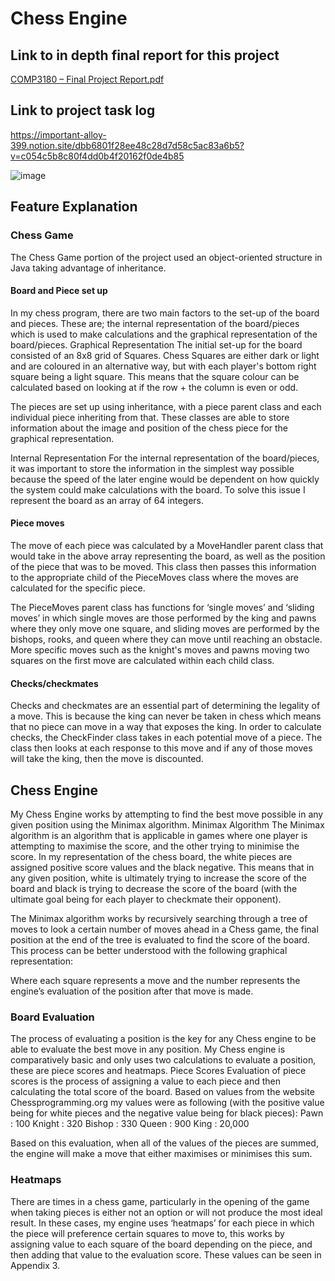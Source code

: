 # Chess Engine
## Link to in depth final report for this project
[COMP3180 – Final Project Report.pdf](https://github.com/liamflannery/Java-OOP-Chess-AI/files/11473844/COMP3180.Final.Project.Report.pdf)

## Link to project task log
https://important-alloy-399.notion.site/dbb6801f28ee48c28d7d58c5ac83a6b5?v=c054c5b8c80f4dd0b4f20162f0de4b85

![image](https://user-images.githubusercontent.com/55472933/200106919-83ca71f3-fce1-402d-94e4-239834093b86.png)

## Feature Explanation
### Chess Game
The Chess Game portion of the project used an object-oriented structure in Java taking advantage of inheritance. 

#### Board and Piece set up
In my chess program, there are two main factors to the set-up of the board and pieces. These are; the internal representation of the board/pieces which is used to make calculations and the graphical representation of the board/pieces. 
Graphical Representation 
The initial set-up for the board consisted of an 8x8 grid of Squares. Chess Squares are either dark or light and are coloured in an alternative way, but with each player's bottom right square being a light square. This means that the square colour can be calculated based on looking at if the row + the column is even or odd. 
	









The pieces are set up using inheritance, with a piece parent class and each individual piece inheriting from that. These classes are able to store information about the image and position of the chess piece for the graphical representation.

Internal Representation
For the internal representation of the board/pieces, it was important to store the information in the simplest way possible because the speed of the later engine would be dependent on how quickly the system could make calculations with the board. To solve this issue I represent the board as an array of 64 integers.


#### Piece moves
The move of each piece was calculated by a MoveHandler parent class that would take in the above array representing the board, as well as the position of the piece that was to be moved. This class then passes this information to the appropriate child of the PieceMoves class where the moves are calculated for the specific piece. 

The PieceMoves parent class has functions for ‘single moves’ and ‘sliding moves’ in which single moves are those performed by the king and pawns where they only move one square, and sliding moves are performed by the bishops, rooks, and queen where they can move until reaching an obstacle. More specific moves such as the knight's moves and pawns moving two squares on the first move are calculated within each child class. 

#### Checks/checkmates
Checks and checkmates are an essential part of determining the legality of a move. This is because the king can never be taken in chess which means that no piece can move in a way that exposes the king. 
In order to calculate checks, the CheckFinder class takes in each potential move of a piece. The class then looks at each response to this move and if any of those moves will take the king, then the move is discounted.

## Chess Engine
My Chess Engine works by attempting to find the best move possible in any given position using the Minimax algorithm.
Minimax Algorithm 
The Minimax algorithm is an algorithm that is applicable in games where one player is attempting to maximise the score, and the other trying to minimise the score. In my representation of the chess board, the white pieces are assigned positive score values and the black negative. This means that in any given position, white is ultimately trying to increase the score of the board and black is trying to decrease the score of the board (with the ultimate goal being for each player to checkmate their opponent). 

The Minimax algorithm works by recursively searching through a tree of moves to look a certain number of moves ahead in a Chess game, the final position at the end of the tree is evaluated to find the score of the board. This process can be better understood with the following graphical representation:  

Where each square represents a move and the number represents the engine’s evaluation of the position after that move is made. 

### Board Evaluation
The process of evaluating a position is the key for any Chess engine to be able to evaluate the best move in any position. My Chess engine is comparatively basic and only uses two calculations to evaluate a position, these are piece scores and heatmaps. 
Piece Scores
Evaluation of piece scores is the process of assigning a value to each piece and then calculating the total score of the board. Based on values from the website Chessprogramming.org my values were as following (with the positive value being for white pieces and the negative value being for black pieces): 
	Pawn : 100
	Knight : 320
	Bishop : 330
	Queen : 900
	King : 20,000

Based on this evaluation, when all of the values of the pieces are summed, the engine will make a move that either maximises or minimises this sum. 
	
### Heatmaps
There are times in a chess game, particularly in the opening of the game when taking pieces is either not an option or will not produce the most ideal result. In these cases, my engine uses ‘heatmaps’ for each piece in which the piece will preference certain squares to move to, this works by assigning value to each square of the board depending on the piece, and then adding that value to the evaluation score. These values can be seen in Appendix 3.   






